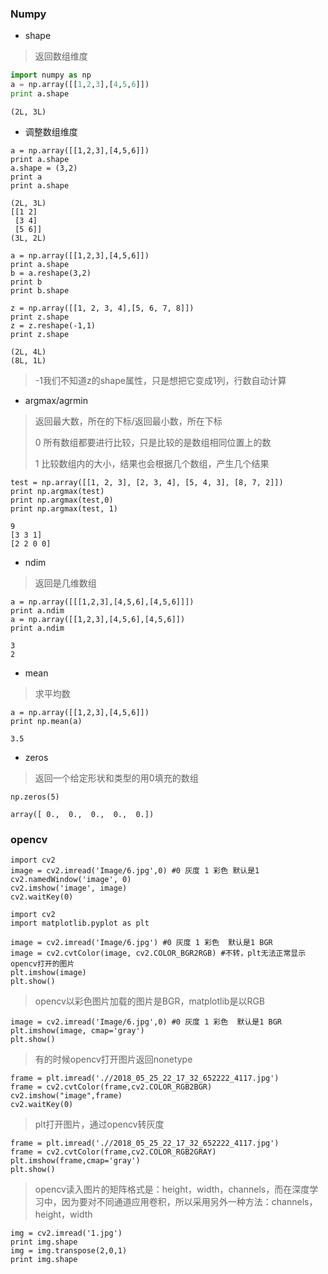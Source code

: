 ### Numpy

- shape

> 返回数组维度

```python
import numpy as np
a = np.array([[1,2,3],[4,5,6]])
print a.shape
```

```
(2L, 3L)
```

- 调整数组维度

```
a = np.array([[1,2,3],[4,5,6]])
print a.shape
a.shape = (3,2)
print a
print a.shape
```

```
(2L, 3L)
[[1 2]
 [3 4]
 [5 6]]
(3L, 2L)
```

```
a = np.array([[1,2,3],[4,5,6]])
print a.shape
b = a.reshape(3,2)
print b
print b.shape
```

```
z = np.array([[1, 2, 3, 4],[5, 6, 7, 8]])
print z.shape
z = z.reshape(-1,1)
print z.shape
```

```
(2L, 4L)
(8L, 1L)
```

> -1我们不知道z的shape属性，只是想把它变成1列，行数自动计算

- argmax/agrmin

> 返回最大数，所在的下标/返回最小数，所在下标
>
> 0 所有数组都要进行比较，只是比较的是数组相同位置上的数
>
> 1 比较数组内的大小，结果也会根据几个数组，产生几个结果

```
test = np.array([[1, 2, 3], [2, 3, 4], [5, 4, 3], [8, 7, 2]])
print np.argmax(test)
print np.argmax(test,0)
print np.argmax(test, 1)
```

```
9
[3 3 1]
[2 2 0 0]
```

- ndim

> 返回是几维数组

```
a = np.array([[[1,2,3],[4,5,6],[4,5,6]]])
print a.ndim
a = np.array([[1,2,3],[4,5,6],[4,5,6]])
print a.ndim
```

```
3
2
```

- mean

> 求平均数

```
a = np.array([[1,2,3],[4,5,6]])
print np.mean(a)
```

```
3.5
```

- zeros

> 返回一个给定形状和类型的用0填充的数组

```
np.zeros(5)
```

```
array([ 0.,  0.,  0.,  0.,  0.])
```

### opencv

```
import cv2
image = cv2.imread('Image/6.jpg',0) #0 灰度 1 彩色 默认是1
cv2.namedWindow('image', 0) 
cv2.imshow('image', image) 
cv2.waitKey(0) 
```

```
import cv2
import matplotlib.pyplot as plt

image = cv2.imread('Image/6.jpg') #0 灰度 1 彩色  默认是1 BGR
image = cv2.cvtColor(image, cv2.COLOR_BGR2RGB) #不转，plt无法正常显示opencv打开的图片
plt.imshow(image)
plt.show()
```

> opencv以彩色图片加载的图片是BGR，matplotlib是以RGB

```
image = cv2.imread('Image/6.jpg',0) #0 灰度 1 彩色  默认是1 BGR
plt.imshow(image, cmap='gray')
plt.show()
```

> 有的时候opencv打开图片返回nonetype

```
frame = plt.imread('.//2018_05_25_22_17_32_652222_4117.jpg')
frame = cv2.cvtColor(frame,cv2.COLOR_RGB2BGR)
cv2.imshow("image",frame)
cv2.waitKey(0)
```

> plt打开图片，通过opencv转灰度

```
frame = plt.imread('.//2018_05_25_22_17_32_652222_4117.jpg')
frame = cv2.cvtColor(frame,cv2.COLOR_RGB2GRAY)
plt.imshow(frame,cmap='gray')
plt.show()
```

> opencv读入图片的矩阵格式是：height，width，channels，而在深度学习中，因为要对不同通道应用卷积，所以采用另外一种方法：channels，height，width

```
img = cv2.imread('1.jpg')
print img.shape
img = img.transpose(2,0,1)
print img.shape
```

